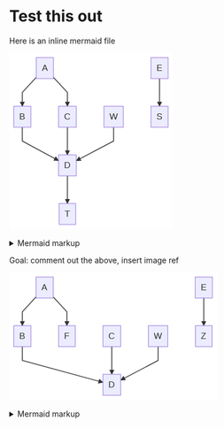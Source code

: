 # Test this out

Here is an inline mermaid file

<!-- generated by mermaid compile action - START -->
![~mermaid diagram 1~](../output/test_flow_inline-md-1.png)
<details>
  <summary>Mermaid markup</summary>

```mermaid
graph TD;
    A-->B;
    A-->C;
    B-->D;
    C-->D;
    W-->D;
    E-->S;
    D-->T;
```

</details>
<!-- generated by mermaid compile action - END -->

Goal: comment out the above, insert image ref

<!-- generated by mermaid compile action - START -->
![~mermaid diagram 2~](../output/test_flow_inline-md-2.png)
<details>
  <summary>Mermaid markup</summary>

```mermaid
graph TD;
    A-->B;
    A-->F;
    B-->D;
    C-->D;
    W-->D;
    E-->Z;
```

</details>
<!-- generated by mermaid compile action - END -->
